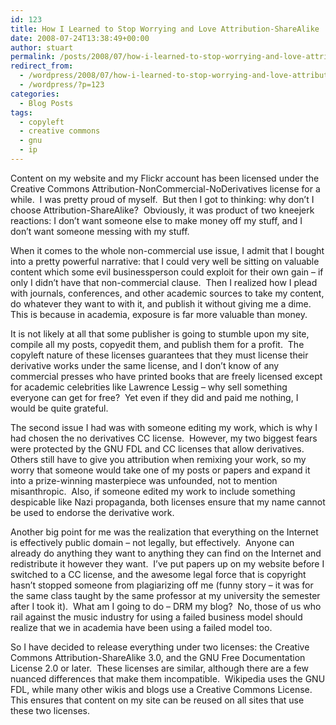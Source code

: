 ```yaml
---
id: 123
title: How I Learned to Stop Worrying and Love Attribution-ShareAlike
date: 2008-07-24T13:38:49+00:00
author: stuart
permalink: /posts/2008/07/how-i-learned-to-stop-worrying-and-love-attribution-sharealike// 
redirect_from:
  - /wordpress/2008/07/how-i-learned-to-stop-worrying-and-love-attribution-sharealike/
  - /wordpress/?p=123
categories:
  - Blog Posts
tags:
  - copyleft
  - creative commons
  - gnu
  - ip
---
```

Content on my website and my Flickr account has been licensed under the Creative Commons Attribution-NonCommercial-NoDerivatives license for a while.  I was pretty proud of myself.  But then I got to thinking: why don&#8217;t I choose Attribution-ShareAlike?  Obviously, it was product of two kneejerk reactions: I don&#8217;t want someone else to make money off my stuff, and I don&#8217;t want someone messing with my stuff.

<!--more-->

When it comes to the whole non-commercial use issue, I admit that I bought into a pretty powerful narrative: that I could very well be sitting on valuable content which some evil businessperson could exploit for their own gain &#8211; if only I didn&#8217;t have that non-commercial clause.  Then I realized how I plead with journals, conferences, and other academic sources to take my content, do whatever they want to with it, and publish it without giving me a dime.  This is because in academia, exposure is far more valuable than money.

It is not likely at all that some publisher is going to stumble upon my site, compile all my posts, copyedit them, and publish them for a profit.  The copyleft nature of these licenses guarantees that they must license their derivative works under the same license, and I don&#8217;t know of any commercial presses who have printed books that are freely licensed except for academic celebrities like Lawrence Lessig &#8211; why sell something everyone can get for free?  Yet even if they did and paid me nothing, I would be quite grateful.

The second issue I had was with someone editing my work, which is why I had chosen the no derivatives CC license.  However, my two biggest fears were protected by the GNU FDL and CC licenses that allow derivatives.  Others still have to give you attribution when remixing your work, so my worry that someone would take one of my posts or papers and expand it into a prize-winning masterpiece was unfounded, not to mention misanthropic.  Also, if someone edited my work to include something despicable like Nazi propaganda, both licenses ensure that my name cannot be used to endorse the derivative work.

Another big point for me was the realization that everything on the Internet is effectively public domain &#8211; not legally, but effectively.  Anyone can already do anything they want to anything they can find on the Internet and redistribute it however they want.  I&#8217;ve put papers up on my website before I switched to a CC license, and the awesome legal force that is copyright hasn&#8217;t stopped someone from plagiarizing off me (funny story &#8211; it was for the same class taught by the same professor at my university the semester after I took it).  What am I going to do &#8211; DRM my blog?  No, those of us who rail against the music industry for using a failed business model should realize that we in academia have been using a failed model too.

So I have decided to release everything under two licenses: the Creative Commons Attribution-ShareAlike 3.0, and the GNU Free Documentation License 2.0 or later.  These licenses are similar, although there are a few nuanced differences that make them incompatible.  Wikipedia uses the GNU FDL, while many other wikis and blogs use a Creative Commons License.  This ensures that content on my site can be reused on all sites that use these two licenses.